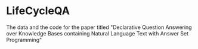 # LifeCycleQA
The data and the code for the paper titled "Declarative Question Answering over Knowledge Bases containing Natural Language Text with Answer Set Programming"
